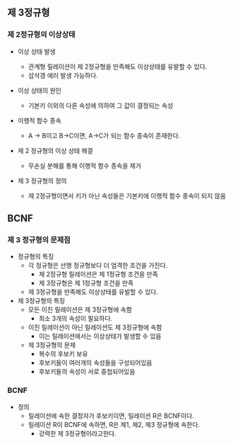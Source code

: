 ## 제 3정규형
### 제 2정규형의 이상상태
- 이상 상태 발생
	- 관계형 릴레이션이 제 2정규형을 만족해도 이상상태를 유발할 수 있다.
	- 삽삭갱 에러 발생 가능하다.

- 이상 상태의 원인
	- 기본키 이외의 다른 속성에 의하여 그 값이 결정되는 속성

- 이행적 함수 종속
	- A -> B이고 B->C이면, A->C가 되는 함수 종속이 존재한다.

- 제 2 정규형의 이상 상태 해결
	- 무손실 분해를 통해 이행적 함수 종속을 제거
- 제 3 정규형의 정의
	- 제 2정규형이면서 키가 아닌 속성들은 기본키에 이행적 함수 종속이 되지 않음


## BCNF

### 제 3 정규형의 문제점
- 정규형의 특징
	- 각 정규형은 선행 정규형보다 더 엄격한 조건을 가진다.
		- 제 2정규형 릴레이션은 제 1정규형 조건을 만족
		- 제 3정규형은 제 1정규형 조건을 만족
	- 제 3정규형을 만족해도 이상상태를 유발할 수 있다.
- 제 3정규형의 특징
	- 모든 이진 릴레이션은 제 3정규형에 속함
		- 최소 3개의 속성이 필요하다.
	- 이진 릴레이션이 아닌 릴레이션도 제 3정규형에 속함
		- 이는 릴레이션에서는 이상상태가 발생할 수 있음
	- 제 3정규형의 문제
		- 복수의 후보키 보유
		- 후보키들이 여러개의 속성들을 구성되어있음
		- 후보키들의 속성이 서로 중첩되어있음

### BCNF
- 정의
	- 릴레이션에 속한 결정자가 후보키이면, 릴레이션 R은 BCNF이다.
	- 릴레이션 R이 BCNF에 속하면, R은 제1, 제2, 제3 정규형에 속한다.
		- 강력한 제 3정규형이라고한다.